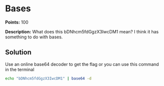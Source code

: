 # Bases


**Points:** 100

**Description:** What does this bDNhcm5fdGgzX3IwcDM1 mean? I think it has something to do with bases.


## Solution 

Use an online base64 decoder to get the flag or you can use this command in the terminal

```bash
echo "bDNhcm5fdGgzX3IwcDM1" | base64 -d
```
